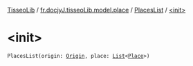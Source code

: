 [TisseoLib](../../index.md) / [fr.docjyJ.tisseoLib.model.place](../index.md) / [PlacesList](index.md) / [&lt;init&gt;](./-init-.md)

# &lt;init&gt;

`PlacesList(origin: `[`Origin`](../-origin/index.md)`, place: `[`List`](https://kotlinlang.org/api/latest/jvm/stdlib/kotlin.collections/-list/index.html)`<`[`Place`](../-place/index.md)`>)`